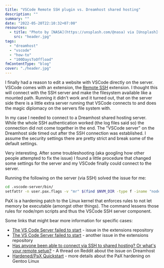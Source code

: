 ```yaml
---
title: "VSCode Remote SSH plugin vs. Dreamhost shared hosting"
description: ""
summary: ""
date: "2022-05-20T22:10:32+07:00"
resources:
  - title: "Photo by [NASA](https://unsplash.com/@nasa) via [Unsplash](https://unsplash.com/)"
    src: "header.jpg"
tags:
  - "dreamhost"
  - "vscode"
  - "how-to"
  - "100DaysToOffload"
fmContentType: "blog"
cover: "./header.jpg"
---
```


I finally had a reason to edit a website with VSCode directly on the server. VSCode comes with an extension, the [Remote SSH](https://marketplace.visualstudio.com/items?itemName=ms-vscode-remote.remote-ssh) extension. I thought this will connect with the SSH server and make the filesystem available like a mounted path. Running it didn't work and it turned out, that on the server side there is a little extra server running that VSCode connects to and does the magic diplomacy on the servers file system with.

In my case I needed to connect to a Dreamhost shared hosting server. While the whole SSH authentication worked (the log files said so) the connection did not come together in the end. The "VSCode server" on the Dreamhost side timed out after the SSH connection was established. I assume the security settings there are pretty strict and break some of the default settings.

Very interesting. After some troubleshooting (aka googling how other people attempted to fix the issue) I found a little procedure that changed some settings for the server and my VSCode finally could connect to the server.

Running the following on the server (via SSH) solved the issue for me:

```bash
cd .vscode-server/bin/
setfattr -n user.pax.flags -v "mr" $(find $NVM_DIR -type f -iname "node" -o -iname "npm" -o -iname "npx")
```

PaX is a hardening patch to the Linux kernel that enforces rules to not let memory be executable (amongst other things). The command lessens those rules for node/npm scripts and thus the VSCode SSH server component.

Some links that might bear more information for specific cases:

* [The VS Code Server failed to start](https://github.com/microsoft/vscode-remote-release/issues/4780) - issue in the extensions repository
* [The VS Code Server failed to start](https://github.com/microsoft/vscode-remote-release/issues/4850) - another issue in the extensions repository
* [Has anyone been able to connect via SSH to shared hosting? Or what's your remote setup?](https://www.reddit.com/r/vscode/comments/i1sme4/has_anyone_been_able_to_connect_via_ssh_to_shared/) - A thread on Reddit about the issue on Dreamhost
* [Hardened/PaX Quickstart](https://wiki.gentoo.org/wiki/Hardened/PaX_Quickstart) - more details about the PaX hardening on Gentoo Linux
